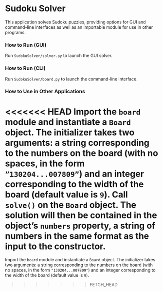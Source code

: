 # Sudoku Solver

This application solves Sudoku puzzles, providing options for GUI and command-line interfaces as well as an importable module for use in other programs.

### How to Run (GUI)

Run `SudokuSolver/solver.py` to launch the GUI solver.

### How to Run (CLI)

Run `SudokuSolver/board.py` to launch the command-line interface.

### How to Use in Other Applications

<<<<<<< HEAD
Import the `board` module and instantiate a `Board` object. The initializer takes two arguments: a string corresponding to the numbers on the board (with no spaces, in the form `”130204...007809”`) and an integer corresponding to the width of the board (default value is `9`). Call `solve()` on the `Board` object. The solution will then be contained in the object’s `numbers` property, a string of numbers in the same format as the input to the constructor.
=======
Import the `board` module and instantiate a `Board` object. The initializer takes two arguments: a string corresponding to the numbers on the board (with no spaces, in the form `"130204...007809"`) and an integer corresponding to the width of the board (default value is `9`).
>>>>>>> FETCH_HEAD
